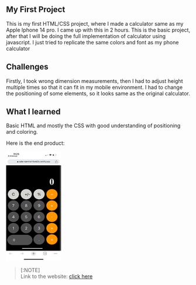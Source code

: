## My First Project
This is my first HTML/CSS project, where I made a calculator same as my Apple Iphone 14 pro. I came up with this in 2 hours. This is the basic project, after that I will be doing the full implementation of calculator using javascript. I just tried to replicate the same colors and font as my phone calculator

## Challenges

Firstly, I took wrong dimension measurements, then I had to adjust height multiple times so that it can fit in my mobile environment. I had to change the positioning of some elements, so it looks same as the original calculator.

## What I learned

Basic HTML and mostly the CSS with good understanding of positioning and coloring.<br>

Here is the end product:

<img src="image.png"  width="150" height="300">


>[:NOTE] <br>
> Link to the website:  [click here](https://cute-narwhal-0eeb2c.netlify.app/)
